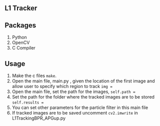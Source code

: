 L1 Tracker
-------------

Packages
 -----------
 
1. Python
2. OpenCV
3.  C Compiler

Usage
----------
 
1. Make the c files `make`.
2. Open the main file, main.py , given the location of the first image and allow user to specify which region to track `img = `
2. Open the main file, set the path for the images, `self.path =  `
3. Set the path for the folder where the tracked images are to be stored `self.results =  `
4. You can set other parameters for the particle filter in this main file
5. If tracked images are to be saved uncomment `cv2.imwrite` in L1TrackingBPR_APGup.py
